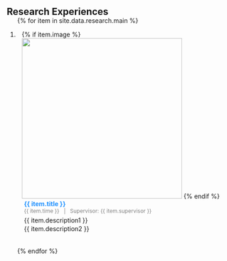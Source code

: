 <h2 id="research" style="margin: 2px 0px -15px;">Research Experiences</h2>

<div class="publications">
<ol class="bibliography">

{% for item in site.data.research.main %}

<li>
<div class="pub-row">
  <!-- 左边展示gif -->
  <div class="col-sm-3 abbr" style="position: relative; padding-right: 10px; padding-left: 10px;"> 
    {% if item.image %}
    <img src="{{ item.image }}" class="teaser img-fluid z-depth-1" style="width:360px; height:auto;">
    {% endif %}
  </div>

  <!-- 右边文字部分 -->
  <div class="col-sm-9" style="position: relative; padding-right: 10px; padding-left: 15px;">
      <!-- 蓝色小字标题 -->
      <div class="title" style="color:#1e90ff; font-size:14px; font-weight:bold;">
        {{ item.title }}
      </div>
      <!-- 时间和supervisor -->
      <div class="meta" style="font-size:12px; color:gray;">
        {{ item.time }} &nbsp; | &nbsp; Supervisor: {{ item.supervisor }}
      </div>
      <!-- 两行描述 -->
      <div class="description" style="margin-top:5px; font-size:14px;">
        <p style="margin:2px 0;">{{ item.description1 }}</p>
        <p style="margin:2px 0;">{{ item.description2 }}</p>
      </div>
  </div>
</div>
</li>
<br>

{% endfor %}

</ol>
</div>
